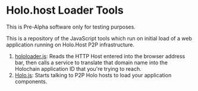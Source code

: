 # Holo.host Loader Tools

This is Pre-Alpha software only for testing purposes.

This is a repository of the JavaScript tools which run on initial load of a web application running on Holo.Host P2P infrastructure.

 1. [hololoader.js](hololoader/hololoader.js): Reads the HTTP Host entered into the browser address bar, then calls a service to translate that domain name into the Holochain application ID that you're trying to reach.
 2. [Holo.js](#): Starts talking to P2P Holo hosts to load your application components.
 
